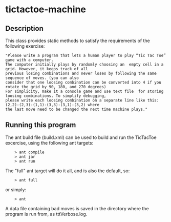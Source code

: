 # tictactoe-machine

## Description

This class provides static methods to satisfy the requirements of the following exercise:
~~~
"Please write a program that lets a human player to play “Tic Tac Toe” game with a computer.
The computer initially plays by randomly choosing an  empty cell in a grid. However, it keeps track of all
previous losing combinations and never loses by following the same sequence of moves. (you can also
consider that one loosing combination can be converted into 4 if you rotate the grid by 90, 180, and 270 degrees)
For simplicity, make it a console game and use text file  for storing loosing combinations. To simplify debugging,
please write each loosing combination on a separate line like this: (2,2)-(2,3)-(1,1)-(3,3)-(3,1)-(3,2) where
the last move need to be changed the next time machine plays."
~~~

## Running this program

The ant build file (build.xml) can be used to build and run the TicTacToe excercise, using the following ant targets: 
```
    > ant compile
    > ant jar
    > ant run
```
The "full" ant target will do it all, and is also the default, so: 
```
    > ant full 
```
or simply: 
```
    > ant
```
A data file containing bad moves is saved in the directory where the program is run from, as tttVerbose.log.
